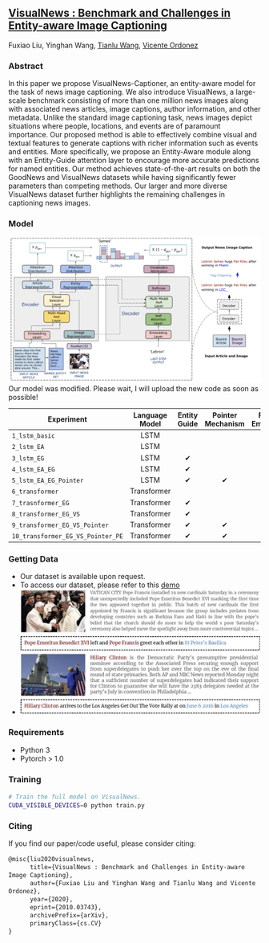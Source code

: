 ## [VisualNews : Benchmark and Challenges in Entity-aware Image Captioning](https://arxiv.org/abs/2010.03743)
Fuxiao Liu, Yinghan Wang, [Tianlu Wang](http://www.cs.virginia.edu/~tw8cb/), [Vicente Ordonez](https://www.vicenteordonez.com/)

### Abstract 
In this paper we propose VisualNews-Captioner, an entity-aware model for the task of news image captioning. We also introduce VisualNews, a large-scale benchmark consisting of more than one million news images along with associated news articles, image captions, author information, and other metadata. Unlike the standard image captioning task, news images depict situations where people, locations, and events are of paramount importance. Our proposed method is able to effectively combine visual and textual features to generate captions with richer information such as events and entities. More specifically, we propose an Entity-Aware module along with an Entity-Guide attention layer to encourage more accurate predictions for named entities. Our method achieves state-of-the-art results on both the GoodNews and VisualNews datasets while having significantly fewer parameters than competing methods. Our larger and more diverse VisualNews dataset further highlights the remaining challenges in captioning news images.



### Model
![VisualNews Model](./visual3.png)
Our model was modified. Please wait, I will upload the new code as soon as possible!

| Experiment                       | Language Model |    Entity Guide |Pointer Mechanism|Posiion Embedding| Visual selective|
| -------------------------------- | :-------------:| :--------------:| :--------------:| :--------------:| :--------------:|
| `1_lstm_basic`                   |           LSTM |                 |                 |                 |                 |
| `2_lstm_EA`                      |           LSTM |                 |                 |                 |                 |                
| `3_lstm_EG`                      |           LSTM |               ✔ |                 |                 |                 |                 
| `4_lstm_EA_EG`                   |           LSTM |               ✔ |                 |                 |                 |              
| `5_lstm_EA_EG_Pointer`           |           LSTM |               ✔ |               ✔ |                 |                 |          
| `6_transformer`                  |    Transformer |                 |                 |                 |                 |             
| `7_trasnformer_EG`               |    Transformer |               ✔ |                 |                 |                 |
| `8_transformer_EG_VS`            |    Transformer |               ✔ |                 |                 |                ✔|  
| `9_transformer_EG_VS_Pointer`    |    Transformer |               ✔ |               ✔ |                 |                ✔| 
| `10_transformer_EG_VS_Pointer_PE`|    Transformer |               ✔ |               ✔ |               ✔ |                ✔| 



### Getting Data
- Our dataset is available upon request. 
- To access our dataset, please refer to this [demo](./VisualNews-Dataset.ipynb)
- ![Examples from our VisualNews dataset](./sample.jpg)

### Requirements
- Python 3
- Pytorch > 1.0

### Training
```sh
# Train the full model on VisualNews.
CUDA_VISIBLE_DEVICES=0 python train.py
```

### Citing
If you find our paper/code useful, please consider citing:

```
@misc{liu2020visualnews,
      title={VisualNews : Benchmark and Challenges in Entity-aware Image Captioning}, 
      author={Fuxiao Liu and Yinghan Wang and Tianlu Wang and Vicente Ordonez},
      year={2020},
      eprint={2010.03743},
      archivePrefix={arXiv},
      primaryClass={cs.CV}
}
```
